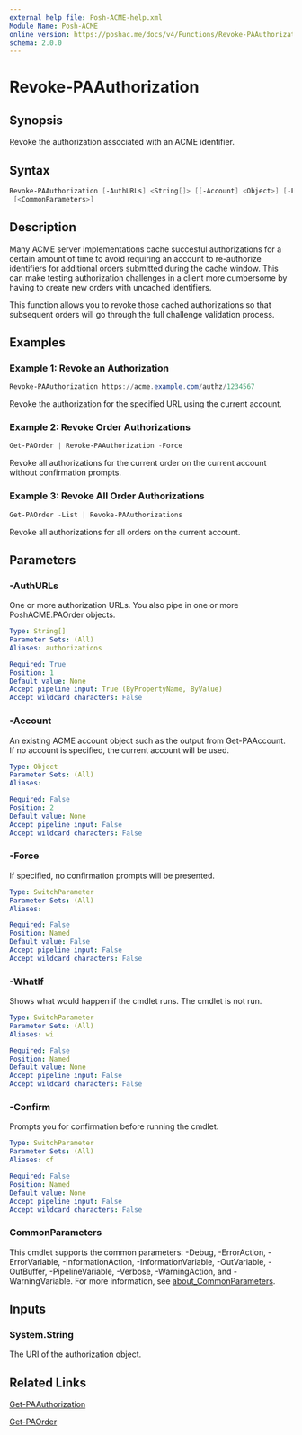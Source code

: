 ```yaml
---
external help file: Posh-ACME-help.xml
Module Name: Posh-ACME
online version: https://poshac.me/docs/v4/Functions/Revoke-PAAuthorization/
schema: 2.0.0
---
```


# Revoke-PAAuthorization

## Synopsis

Revoke the authorization associated with an ACME identifier.

## Syntax

```powershell
Revoke-PAAuthorization [-AuthURLs] <String[]> [[-Account] <Object>] [-Force] [-WhatIf] [-Confirm]
 [<CommonParameters>]
```

## Description

Many ACME server implementations cache succesful authorizations for a certain amount of time to avoid requiring an account to re-authorize identifiers for additional orders submitted during the cache window. This can make testing authorization challenges in a client more cumbersome by having to create new orders with uncached identifiers. 

This function allows you to revoke those cached authorizations so that subsequent orders will go through the full challenge validation process.

## Examples

### Example 1: Revoke an Authorization

```powershell
Revoke-PAAuthorization https://acme.example.com/authz/1234567
```

Revoke the authorization for the specified URL using the current account.

### Example 2: Revoke Order Authorizations

```powershell
Get-PAOrder | Revoke-PAAuthorization -Force
```

Revoke all authorizations for the current order on the current account without confirmation prompts.

### Example 3: Revoke All Order Authorizations

```powershell
Get-PAOrder -List | Revoke-PAAuthorizations
```

Revoke all authorizations for all orders on the current account.

## Parameters

### -AuthURLs
One or more authorization URLs.
You also pipe in one or more PoshACME.PAOrder objects.

```yaml
Type: String[]
Parameter Sets: (All)
Aliases: authorizations

Required: True
Position: 1
Default value: None
Accept pipeline input: True (ByPropertyName, ByValue)
Accept wildcard characters: False
```

### -Account
An existing ACME account object such as the output from Get-PAAccount.
If no account is specified, the current account will be used.

```yaml
Type: Object
Parameter Sets: (All)
Aliases:

Required: False
Position: 2
Default value: None
Accept pipeline input: False
Accept wildcard characters: False
```

### -Force
If specified, no confirmation prompts will be presented.

```yaml
Type: SwitchParameter
Parameter Sets: (All)
Aliases:

Required: False
Position: Named
Default value: False
Accept pipeline input: False
Accept wildcard characters: False
```

### -WhatIf
Shows what would happen if the cmdlet runs.
The cmdlet is not run.

```yaml
Type: SwitchParameter
Parameter Sets: (All)
Aliases: wi

Required: False
Position: Named
Default value: None
Accept pipeline input: False
Accept wildcard characters: False
```

### -Confirm
Prompts you for confirmation before running the cmdlet.

```yaml
Type: SwitchParameter
Parameter Sets: (All)
Aliases: cf

Required: False
Position: Named
Default value: None
Accept pipeline input: False
Accept wildcard characters: False
```

### CommonParameters
This cmdlet supports the common parameters: -Debug, -ErrorAction, -ErrorVariable, -InformationAction, -InformationVariable, -OutVariable, -OutBuffer, -PipelineVariable, -Verbose, -WarningAction, and -WarningVariable. For more information, see [about_CommonParameters](http://go.microsoft.com/fwlink/?LinkID=113216).

## Inputs

### System.String
The URI of the authorization object.

## Related Links

[Get-PAAuthorization](Get-PAAuthorization.md)

[Get-PAOrder](Get-PAOrder.md)
